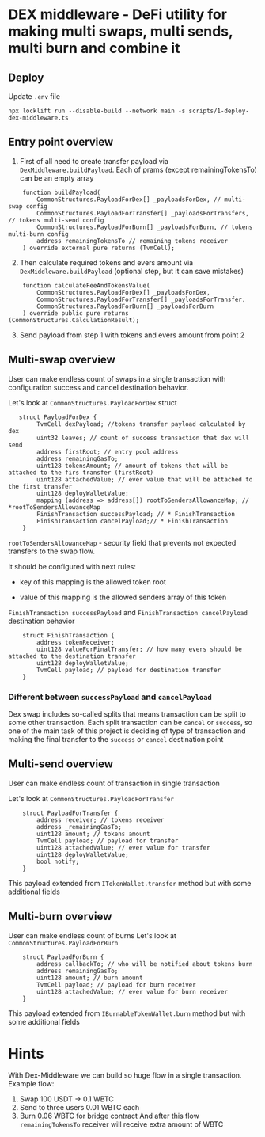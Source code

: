 # DEX middleware - DeFi utility for making multi swaps, multi sends, multi burn and combine it

## Deploy
Update `.env` file
```shell
npx locklift run --disable-build --network main -s scripts/1-deploy-dex-middleware.ts
```



## Entry point overview
1. First of all need to create transfer payload via `DexMiddleware.buildPayload`. Each of prams (except remainingTokensTo) can be an empty array
```solidity
    function buildPayload(
        CommonStructures.PayloadForDex[] _payloadsForDex, // multi-swap config
        CommonStructures.PayloadForTransfer[] _payloadsForTransfers, // tokens multi-send config
        CommonStructures.PayloadForBurn[] _payloadsForBurn, // tokens multi-burn config
        address remainingTokensTo // remaining tokens receiver
    ) override external pure returns (TvmCell);
```
2. Then calculate required tokens and evers amount via `DexMiddleware.buildPayload` (optional step, but it can save mistakes)
```solidity
    function calculateFeeAndTokensValue(
        CommonStructures.PayloadForDex[] _payloadsForDex,
        CommonStructures.PayloadForTransfer[] _payloadsForTransfer,
        CommonStructures.PayloadForBurn[] _payloadsForBurn
    ) override public pure returns (CommonStructures.CalculationResult);
```
3. Send payload from step 1 with tokens and evers amount from point 2


## Multi-swap overview
User can make endless count of swaps in a single transaction with configuration success and cancel destination behavior.

Let's look at `CommonStructures.PayloadForDex` struct
```solidity
   struct PayloadForDex {
        TvmCell dexPayload; //tokens transfer payload calculated by dex
        uint32 leaves; // count of success transaction that dex will send
        address firstRoot; // entry pool address
        address remainingGasTo;
        uint128 tokensAmount; // amount of tokens that will be attached to the firs transfer (firstRoot) 
        uint128 attachedValue; // ever value that will be attached to the first transfer
        uint128 deployWalletValue;
        mapping (address => address[]) rootToSendersAllowanceMap; // *rootToSendersAllowanceMap
        FinishTransaction successPayload; // * FinishTransaction
        FinishTransaction cancelPayload;// * FinishTransaction
    }
```
`rootToSendersAllowanceMap` - security field that prevents not expected transfers to the swap flow.

It should be configured with next rules:
- key of this mapping is the allowed token root

- value of this mapping is the allowed senders array of this token

`FinishTransaction successPayload` and `FinishTransaction cancelPayload` destination behavior
```solidity
    struct FinishTransaction {
        address tokenReceiver;
        uint128 valueForFinalTransfer; // how many evers should be attached to the destination transfer
        uint128 deployWalletValue;
        TvmCell payload; // payload for destination transfer
    }
```
### Different between `successPayload` and `cancelPayload`
Dex swap includes so-called splits that means transaction can be split to some other transaction.
Each split transaction can be `cancel` or `success`, so one of the main task of this project is
deciding of type of transaction and making the final transfer to the `success` or `cancel` destination point

## Multi-send overview
User can make endless count of transaction in single transaction

Let's look at `CommonStructures.PayloadForTransfer`
```solidity
    struct PayloadForTransfer {
        address receiver; // tokens receiver
        address _remainingGasTo;
        uint128 amount; // tokens amount
        TvmCell payload; // payload for transfer
        uint128 attachedValue; // ever value for transfer
        uint128 deployWalletValue;
        bool notify;
    }
```
This payload extended from `ITokenWallet.transfer` method but with some additional fields

## Multi-burn overview
User can make endless count of burns
Let's look at `CommonStructures.PayloadForBurn`
```solidity
    struct PayloadForBurn {
        address callbackTo; // who will be notified about tokens burn
        address remainingGasTo;
        uint128 amount; // burn amount
        TvmCell payload; // payload for burn receiver
        uint128 attachedValue; // ever value for burn receiver
    }
```
This payload extended from `IBurnableTokenWallet.burn` method but with some additional fields

# Hints
With Dex-Middleware we can build so huge flow in a single transaction.
Example flow:
1. Swap 100 USDT -> 0.1 WBTC
2. Send to three users  0.01 WBTC each
3. Burn 0.06 WBTC for bridge contract
And after this flow `remainingTokensTo` receiver will receive extra amount of WBTC




